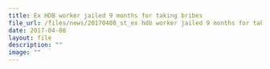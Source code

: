 ```yaml
---
title: Ex HDB worker jailed 9 months for taking bribes
file_url: /files/news/20170408_st_ex hdb worker jailed 9 months for taking bribes.pdf
date: 2017-04-08
layout: file
description: ""
image: ""
---
```

